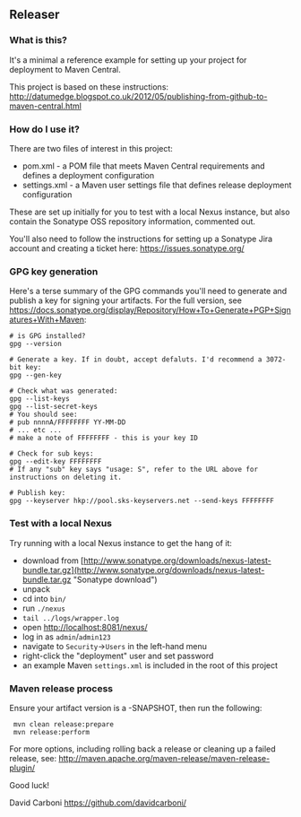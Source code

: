 
Releaser
--------


### What is this?

It's a minimal a reference example for setting up your project for deployment to Maven Central.

This project is based on these instructions: http://datumedge.blogspot.co.uk/2012/05/publishing-from-github-to-maven-central.html


### How do I use it?

There are two files of interest in this project:
 * pom.xml - a POM file that meets Maven Central requirements and defines a deployment configuration
 * settings.xml - a Maven user settings file that defines release deployment configuration

These are set up initially for you to test with a local Nexus instance, but also contain the Sonatype OSS repository information, commented out.

You'll also need to follow the instructions for setting up a Sonatype Jira account and creating a ticket here: https://issues.sonatype.org/


### GPG key generation

Here's a terse summary of the GPG commands you'll need to generate and publish a key for signing your artifacts. For the full version, see https://docs.sonatype.org/display/Repository/How+To+Generate+PGP+Signatures+With+Maven:

    # is GPG installed?
    gpg --version 
    
    # Generate a key. If in doubt, accept defaluts. I'd recommend a 3072-bit key:
    gpg --gen-key
    
    # Check what was generated:
    gpg --list-keys
    gpg --list-secret-keys
    # You should see:
    # pub nnnnA/FFFFFFFF YY-MM-DD
    # ... etc ...
    # make a note of FFFFFFFF - this is your key ID
    
    # Check for sub keys:
    gpg --edit-key FFFFFFFF
    # If any "sub" key says "usage: S", refer to the URL above for instructions on deleting it.
    
    # Publish key:
    gpg --keyserver hkp://pool.sks-keyservers.net --send-keys FFFFFFFF


### Test with a local Nexus

Try running with a local Nexus instance to get the hang of it:
 * download from [http://www.sonatype.org/downloads/nexus-latest-bundle.tar.gz](http://www.sonatype.org/downloads/nexus-latest-bundle.tar.gz "Sonatype download")
 * unpack
 * cd into `bin/`
 * run `./nexus`
 * `tail ../logs/wrapper.log`
 * open [http://localhost:8081/nexus/](http://localhost:8081/nexus/ "If you have Nexus installed and running locally this link will work for you")
 * log in as `admin`/`admin123`
 * navigate to `Security`->`Users` in the left-hand menu
 * right-click the "deployment" user and set password
 * an example Maven `settings.xml` is included in the root of this project


### Maven release process
 
 Ensure your artifact version is a -SNAPSHOT, then run the following:
 
     mvn clean release:prepare
     mvn release:perform

For more options, including rolling back a release or cleaning up a failed release, see: http://maven.apache.org/maven-release/maven-release-plugin/

Good luck!

David Carboni
https://github.com/davidcarboni/
